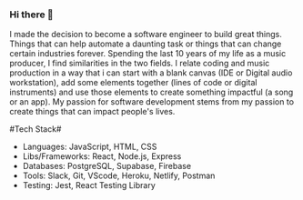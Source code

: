 ### Hi there 👋

<!--
**coding-neophyte/coding-neophyte** is a ✨ _special_ ✨ repository because its `README.md` (this file) appears on your GitHub profile.

Here are some ideas to get you started:

- 🔭 I’m currently working on ...
- 🌱 I’m currently learning ...
- 👯 I’m looking to collaborate on ...
- 🤔 I’m looking for help with ...
- 💬 Ask me about ...
- 📫 How to reach me: ...
- 😄 Pronouns: ...
- ⚡ Fun fact: ...
-->
I made the decision to become a software engineer to build great things. Things that can help automate a daunting task or things that can change certain industries forever. Spending the last 10 years of my life as a music producer, I find similarities in the two fields. I relate coding and music production in a way that i can start with a blank canvas (IDE or Digital audio workstation), add some elements together (lines of code or digital instruments) and use those elements to create something impactful (a song or an app). My passion for software development stems from my passion to create things that can impact people's lives. 

#Tech Stack#
- Languages: JavaScript, HTML, CSS
- Libs/Frameworks: React, Node.js, Express
- Databases: PostgreSQL, Supabase, Firebase
- Tools: Slack, Git, VScode, Heroku, Netlify, Postman
- Testing: Jest, React Testing Library
